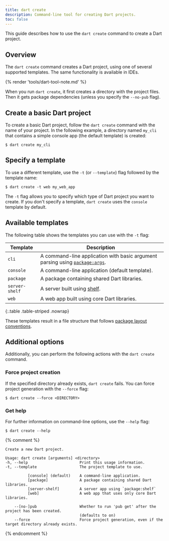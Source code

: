 ```yaml
---
title: dart create
description: Command-line tool for creating Dart projects.
toc: false
---
```


This guide describes how to use the `dart create` command to
create a Dart project.

## Overview

The `dart create` command creates a Dart project,
using one of several supported templates.
The same functionality is available in IDEs.

{% render 'tools/dart-tool-note.md' %}

When you run `dart create`, it first creates a directory with the
project files. Then it gets package dependencies
(unless you specify the `--no-pub` flag).

## Create a basic Dart project

To create a basic Dart project, follow the `dart create` command
with the name of your project. In the following example,
a directory named `my_cli` that contains a
simple console app (the default template) is created:

```console
$ dart create my_cli
```

## Specify a template

To use a different template, use the `-t` (or `--template`)
flag followed by the template name:

```console
$ dart create -t web my_web_app
```

The `-t` flag allows you to specify which type of Dart project
you want to create. If you don't specify a template, `dart create`
uses the `console` template by default.

## Available templates

The following table shows the templates you can use with the
`-t` flag:

| Template       | Description                                                                                           |
|----------------|-------------------------------------------------------------------------------------------------------|
| `cli`          | A command-line application with basic argument parsing using [`package:args`]({{site.pub-pkg}}/args). |
| `console`      | A command-line application (default template).                                                       |
| `package`      | A package containing shared Dart libraries.                                                           |
| `server-shelf` | A server built using [shelf][].                                                                       |
| `web`          | A web app built using core Dart libraries.                                                            |

{:.table .table-striped .nowrap}

[shelf]: {{site.pub-pkg}}/shelf

These templates result in a file structure that follows
[package layout conventions](/tools/pub/package-layout).

## Additional options

Additionally, you can perform the following actions with
the `dart create` command.

### Force project creation

If the specified directory already exists, `dart create` fails. 
You can force project generation with the `--force` flag:

```console
$ dart create --force <DIRECTORY>
```

### Get help

For further information on command-line options, use the `--help` flag:

```console
$ dart create --help
```

{% comment %}
```
Create a new Dart project.

Usage: dart create [arguments] <directory>
-h, --help                       Print this usage information.
-t, --template                   The project template to use.

          [console] (default)    A command-line application.
          [package]              A package containing shared Dart libraries.
          [server-shelf]         A server app using `package:shelf`
          [web]                  A web app that uses only core Dart libraries.

    --[no-]pub                   Whether to run 'pub get' after the project has been created.
                                 (defaults to on)
    --force                      Force project generation, even if the target directory already exists.
```

{% endcomment %}
